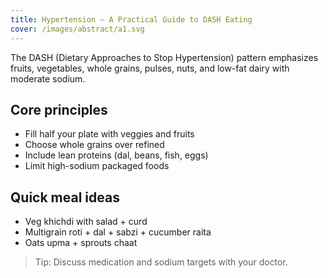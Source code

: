 ```yaml
---
title: Hypertension – A Practical Guide to DASH Eating
cover: /images/abstract/a1.svg
---
```


The DASH (Dietary Approaches to Stop Hypertension) pattern emphasizes fruits, vegetables, whole grains, pulses, nuts, and low-fat dairy with moderate sodium.

## Core principles
- Fill half your plate with veggies and fruits
- Choose whole grains over refined
- Include lean proteins (dal, beans, fish, eggs)
- Limit high-sodium packaged foods

## Quick meal ideas
- Veg khichdi with salad + curd
- Multigrain roti + dal + sabzi + cucumber raita
- Oats upma + sprouts chaat

> Tip: Discuss medication and sodium targets with your doctor.
